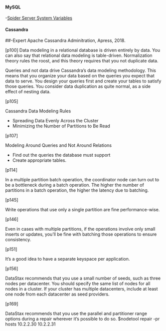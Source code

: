 
#### MySQL

-[Spider Server System Variables](https://mariadb.com/kb/en/library/spider-server-status-variables/)




#### Cassandra

##-Expert Apache Cassandra Adminitration, Apress, 2018.

[p100]
  Data modeling in a relational database is driven entirely by data. You can also say that
relational data modeling is table-driven. Normalization theory rules the roost, and this
theory requires that you not duplicate data.

  Queries and not data drive Cassandra’s data modeling methodology. This means that
you organize your data based on the queries you expect that data to serve. You design
your queries first and create your tables to satisfy those queries. You consider data
duplication as quite normal, as a side effect of nesting data.

[p105]

Cassandra Data Modeling Rules
* Spreading Data Evenly Across the Cluster
* Minimizing the Number of Partitions to Be Read
   
[p107]

Modeling Around Queries and Not Around Relations
* Find out the queries the database must support
* Create appropriate tables.
   
[p114]

  In a multiple partition batch operation, the coordinator node can turn out to be a bottleneck during a batch operation. The higher the number of partitions in a batch operation, the higher the latency due to batching.
   
[p145]   

  Write operations that use only a single partition are fine performance-wise.
   
[p146]   

  Even in cases with multiple partitions, if the operations involve only small inserts or updates, you’ll be fine with batching those operations to ensure consistency.

[p151]

It’s a good idea to have a separate keyspace per application.


[p156]

DataStax recommends that you use a small number of seeds, such as three nodes per datacenter. You should specify the same list of nodes
for all nodes in a cluster. If your cluster has multiple datacenters, include at least one node from each datacenter as seed providers.

[p169]

DataStax recommends that you use the parallel and partitioner range options during a repair wherever it’s possible to do so.
        $nodetool repair -pr hosts 10.2.2.30 10.2.2.31
